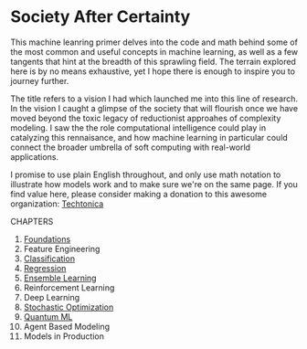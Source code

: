 # Society After Certainty

This machine leanring primer delves into the code and math behind some of the most common and useful concepts in machine learning, as well as a few tangents that hint at the breadth of this sprawling field. The terrain explored here is by no means exhaustive, yet I hope there is enough to inspire you to journey further.

The title refers to a vision I had which launched me into this line of research. In the vision I caught a glimpse of the society that will flourish once we have moved beyond the toxic legacy of reductionist approahes of complexity modeling. I saw the the role computational intelligence could play in catalyzing this rennaisance, and how machine learning in particular could connect the broader umbrella of soft computing with real-world applications.  

I promise to use plain English throughout, and only use math notation to illustrate how models work and to make sure we're on the same page. If you find value here, please consider making a donation to this awesome organization: [Techtonica](https://techtonica.org/) 

CHAPTERS
1. [Foundations](https://github.com/SioKCronin/society_after_certainty/blob/master/01.Foundations/Foundations.ipynb)
2. Feature Engineering
3. [Classification](https://github.com/SioKCronin/society_after_certainty/blob/master/03.Classification/03.Classification.ipynb)
4. [Regression](https://github.com/SioKCronin/society_after_certainty/blob/master/04.Regression/04.Regression.ipynb) 
5. [Ensemble Learning](https://github.com/SioKCronin/society_after_certainty/blob/master/05.Ensemble_Learning/ensemble_learning.ipynb)
6. Reinforcement Learning 
7. Deep Learning 
8. [Stochastic Optimization](https://github.com/SioKCronin/society_after_certainty/blob/master/08.Stochastic_Optimization/Stochastic_Optimization.ipynb)
9. [Quantum ML](https://github.com/SioKCronin/society_after_certainty/blob/master/09.Quantum_ML/09.Quantum_ML.ipynb)
10. Agent Based Modeling
11. Models in Production
